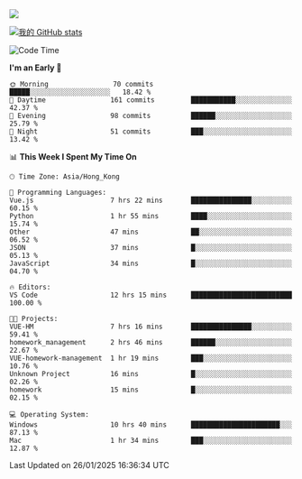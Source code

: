 <img align="center" src="https://readme-typing-svg.demolab.com/?font=Fira+Code&pause=1000&random=true&width=435&lines=%E2%9D%A4+Hello!+%E2%9D%A4;Welcome+to+my+Github+Profile~;I%27m+a+student+from+SCNU+%26+UoA" />

[![我的 GitHub stats](https://github-readme-stats.vercel.app/api?username=AptS-1547&show_icons=true&theme=ambient_gradient)](https://github.com/anuraghazra/github-readme-stats)

<!--START_SECTION:waka-->
![Code Time](http://img.shields.io/badge/Code%20Time-187%20hrs%201%20min-blue)

**I'm an Early 🐤** 

```text
🌞 Morning                70 commits          █████░░░░░░░░░░░░░░░░░░░░   18.42 % 
🌆 Daytime                161 commits         ███████████░░░░░░░░░░░░░░   42.37 % 
🌃 Evening                98 commits          ██████░░░░░░░░░░░░░░░░░░░   25.79 % 
🌙 Night                  51 commits          ███░░░░░░░░░░░░░░░░░░░░░░   13.42 % 
```


📊 **This Week I Spent My Time On** 

```text
🕑︎ Time Zone: Asia/Hong_Kong

💬 Programming Languages: 
Vue.js                   7 hrs 22 mins       ███████████████░░░░░░░░░░   60.15 % 
Python                   1 hr 55 mins        ████░░░░░░░░░░░░░░░░░░░░░   15.74 % 
Other                    47 mins             ██░░░░░░░░░░░░░░░░░░░░░░░   06.52 % 
JSON                     37 mins             █░░░░░░░░░░░░░░░░░░░░░░░░   05.13 % 
JavaScript               34 mins             █░░░░░░░░░░░░░░░░░░░░░░░░   04.70 % 

🔥 Editors: 
VS Code                  12 hrs 15 mins      █████████████████████████   100.00 % 

🐱‍💻 Projects: 
VUE-HM                   7 hrs 16 mins       ███████████████░░░░░░░░░░   59.41 % 
homework_management      2 hrs 46 mins       ██████░░░░░░░░░░░░░░░░░░░   22.67 % 
VUE-homework-management  1 hr 19 mins        ███░░░░░░░░░░░░░░░░░░░░░░   10.76 % 
Unknown Project          16 mins             █░░░░░░░░░░░░░░░░░░░░░░░░   02.26 % 
homework                 15 mins             █░░░░░░░░░░░░░░░░░░░░░░░░   02.15 % 

💻 Operating System: 
Windows                  10 hrs 40 mins      ██████████████████████░░░   87.13 % 
Mac                      1 hr 34 mins        ███░░░░░░░░░░░░░░░░░░░░░░   12.87 % 
```


 Last Updated on 26/01/2025 16:36:34 UTC
<!--END_SECTION:waka-->